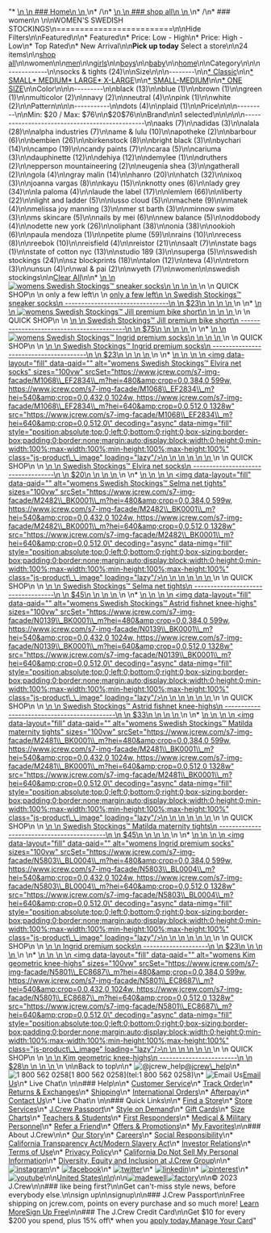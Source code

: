 "*   [\n    \n    ### Home\n    \n    ](/)\n*   /\n*   [\n    \n    ### shop all\n    \n    ](/all)\n*   /\n*   ### women\n    \n\nWOMEN'S SWEDISH STOCKINGS\n=========================\n\nHide Filters\n\nFeatured\n\n*   Featured\n*   Price: Low - High\n*   Price: High - Low\n*   Top Rated\n*   New Arrival\n\n**Pick up today** Select a store\n\n24 items\n\n[shop all](/all/?crawl=no)\n\nwomen\n\n[men](/all/mens?crawl=no)\n\n[girls](/all/girls?crawl=no)\n\n[boys](/all/boys?crawl=no)\n\n[baby](/all/baby?crawl=no)\n\n[home](/all/home?crawl=no)\n\nCategory\n\n\n------------\n\n[](/all/womens?sub-categories=womens-shopall-socks-and-tights&brand=SWEDISH%20STOCKINGS&crawl=no)socks & tights (24)\n\nSize\n\n\n--------\n\n[*   Classic](/all/womens?brand=SWEDISH%20STOCKINGS&crawl=no&fit=Classic)\n\n[*   SMALL](/all/womens?brand=SWEDISH%20STOCKINGS&crawl=no&size=SMALL)[*   MEDIUM](/all/womens?brand=SWEDISH%20STOCKINGS&crawl=no&size=MEDIUM)[*   LARGE](/all/womens?brand=SWEDISH%20STOCKINGS&crawl=no&size=LARGE)[*   X-LARGE](/all/womens?brand=SWEDISH%20STOCKINGS&crawl=no&size=X-LARGE)\n\n[*   SMALL-MEDIUM](/all/womens?brand=SWEDISH%20STOCKINGS&crawl=no&size=SMALL-MEDIUM)\n\n[*   ONE SIZE](/all/womens?brand=SWEDISH%20STOCKINGS&crawl=no&size=ONE%20SIZE)\n\nColor\n\n\n---------\n\n[](/all/womens?brand=SWEDISH%20STOCKINGS&crawl=no&l_color=root-black)black (13)\n\n[](/all/womens?brand=SWEDISH%20STOCKINGS&crawl=no&l_color=root-blue)blue (1)\n\n[](/all/womens?brand=SWEDISH%20STOCKINGS&crawl=no&l_color=root-brown)brown (1)\n\n[](/all/womens?brand=SWEDISH%20STOCKINGS&crawl=no&l_color=root-green)green (1)\n\n[](/all/womens?brand=SWEDISH%20STOCKINGS&crawl=no&l_color=root-multicolor)multicolor (2)\n\n[](/all/womens?brand=SWEDISH%20STOCKINGS&crawl=no&l_color=root-navy)navy (2)\n\n[](/all/womens?brand=SWEDISH%20STOCKINGS&crawl=no&l_color=root-neutral)neutral (4)\n\n[](/all/womens?brand=SWEDISH%20STOCKINGS&crawl=no&l_color=root-pink)pink (1)\n\n[](/all/womens?brand=SWEDISH%20STOCKINGS&crawl=no&l_color=root-white)white (2)\n\nPattern\n\n\n-----------\n\n[](/all/womens?brand=SWEDISH%20STOCKINGS&crawl=no&l_pattern=root-dots)dots (4)\n\n[](/all/womens?brand=SWEDISH%20STOCKINGS&crawl=no&l_pattern=root-plaid)plaid (1)\n\nPrice\n\n\n---------\n\nMin: $20 / Max: $76\n\n$20$76\n\nBrand\n\n1 selected[](/all/womens?crawl=no)\n\n\n\n\n-----------------------------------------------\n\n[](/all/womens?brand=AAKS,SWEDISH%20STOCKINGS&crawl=no)aaks (7)\n\n[](/all/womens?brand=ADIDAS,SWEDISH%20STOCKINGS&crawl=no)adidas (3)\n\n[](/all/womens?brand=ALALA,SWEDISH%20STOCKINGS&crawl=no)alala (28)\n\n[](/all/womens?brand=ALPHA%20INDUSTRIES,SWEDISH%20STOCKINGS&crawl=no)alpha industries (7)\n\n[](/all/womens?brand=AME%20%26%20LULU,SWEDISH%20STOCKINGS&crawl=no)ame & lulu (10)\n\n[](/all/womens?brand=APOTHEKE,SWEDISH%20STOCKINGS&crawl=no)apotheke (2)\n\n[](/all/womens?brand=BARBOUR,SWEDISH%20STOCKINGS&crawl=no)barbour (6)\n\n[](/all/womens?brand=BEMBIEN,SWEDISH%20STOCKINGS&crawl=no)bembien (26)\n\n[](/all/womens?brand=Birkenstock,SWEDISH%20STOCKINGS&crawl=no)birkenstock (8)\n\n[](/all/womens?brand=BRIGHT%20BLACK,SWEDISH%20STOCKINGS&crawl=no)bright black (3)\n\n[](/all/womens?brand=BYCHARI,SWEDISH%20STOCKINGS&crawl=no)bychari (14)\n\n[](/all/womens?brand=CAMPO,SWEDISH%20STOCKINGS&crawl=no)campo (19)\n\n[](/all/womens?brand=CANDY%20PAINTS,SWEDISH%20STOCKINGS&crawl=no)candy paints (7)\n\n[](/all/womens?brand=CARAA,SWEDISH%20STOCKINGS&crawl=no)caraa (5)\n\n[](/all/womens?brand=CARIUMA,SWEDISH%20STOCKINGS&crawl=no)cariuma (3)\n\n[](/all/womens?brand=DAUPHINETTE,SWEDISH%20STOCKINGS&crawl=no)dauphinette (12)\n\n[](/all/womens?brand=DEHIYA,SWEDISH%20STOCKINGS&crawl=no)dehiya (12)\n\n[](/all/womens?brand=DEMYLEE,SWEDISH%20STOCKINGS&crawl=no)demylee (1)\n\n[](/all/womens?brand=DRUTHERS,SWEDISH%20STOCKINGS&crawl=no)druthers (2)\n\n[](/all/womens?brand=EPPERSON%20MOUNTAINEERING,SWEDISH%20STOCKINGS&crawl=no)epperson mountaineering (2)\n\n[](/all/womens?brand=EUGENIA%20SHEA,SWEDISH%20STOCKINGS&crawl=no)eugenia shea (3)\n\n[](/all/womens?brand=GATHERALL,SWEDISH%20STOCKINGS&crawl=no)gatherall (2)\n\n[](/all/womens?brand=GOLA,SWEDISH%20STOCKINGS&crawl=no)gola (4)\n\n[](/all/womens?brand=GRAY%20MALIN,SWEDISH%20STOCKINGS&crawl=no)gray malin (14)\n\n[](/all/womens?brand=HANRO,SWEDISH%20STOCKINGS&crawl=no)hanro (20)\n\n[](/all/womens?brand=HATCH,SWEDISH%20STOCKINGS&crawl=no)hatch (32)\n\n[](/all/womens?brand=IXOQ,SWEDISH%20STOCKINGS&crawl=no)ixoq (3)\n\n[](/all/womens?brand=JOANNA%20VARGAS,SWEDISH%20STOCKINGS&crawl=no)joanna vargas (8)\n\n[](/all/womens?brand=KAYU,SWEDISH%20STOCKINGS&crawl=no)kayu (15)\n\n[](/all/womens?brand=KNOTTY%20ONES,SWEDISH%20STOCKINGS&crawl=no)knotty ones (6)\n\n[](/all/womens?brand=LADY%20GREY,SWEDISH%20STOCKINGS&crawl=no)lady grey (34)\n\n[](/all/womens?brand=LA%20PALOMA,SWEDISH%20STOCKINGS&crawl=no)la paloma (4)\n\n[](/all/womens?brand=LAUDE%20THE%20LABEL,SWEDISH%20STOCKINGS&crawl=no)laude the label (17)\n\n[](/all/womens?brand=LEMLEM,SWEDISH%20STOCKINGS&crawl=no)lemlem (66)\n\n[](/all/womens?brand=LIBERTY,SWEDISH%20STOCKINGS&crawl=no)liberty (22)\n\n[](/all/womens?brand=LIGHT%20AND%20LADDER,SWEDISH%20STOCKINGS&crawl=no)light and ladder (5)\n\n[](/all/womens?brand=LUSSO%20CLOUD,SWEDISH%20STOCKINGS&crawl=no)lusso cloud (5)\n\n[](/all/womens?brand=MACHETE,SWEDISH%20STOCKINGS&crawl=no)machete (9)\n\n[](/all/womens?brand=MATEK,SWEDISH%20STOCKINGS&crawl=no)matek (4)\n\n[](/all/womens?brand=MELISSA%20JOY%20MANNING,SWEDISH%20STOCKINGS&crawl=no)melissa joy manning (3)\n\n[](/all/womens?brand=MER%20ST%20BARTH,SWEDISH%20STOCKINGS&crawl=no)mer st barth (3)\n\n[](/all/womens?brand=MINNOW%20SWIM,SWEDISH%20STOCKINGS&crawl=no)minnow swim (3)\n\n[](/all/womens?brand=MS%20SKINCARE,SWEDISH%20STOCKINGS&crawl=no)ms skincare (5)\n\n[](/all/womens?brand=NAILS%20BY%20MEI,SWEDISH%20STOCKINGS&crawl=no)nails by mei (6)\n\n[](/all/womens?brand=NEW%20BALANCE,SWEDISH%20STOCKINGS&crawl=no)new balance (5)\n\n[](/all/womens?brand=ODDOBODY,SWEDISH%20STOCKINGS&crawl=no)oddobody (4)\n\n[](/all/womens?brand=ODETTE%20NEW%20YORK,SWEDISH%20STOCKINGS&crawl=no)odette new york (26)\n\n[](/all/womens?brand=OLIPHANT,SWEDISH%20STOCKINGS&crawl=no)oliphant (38)\n\n[](/all/womens?brand=ONIA,SWEDISH%20STOCKINGS&crawl=no)onia (38)\n\n[](/all/womens?brand=OOKIOH,SWEDISH%20STOCKINGS&crawl=no)ookioh (6)\n\n[](/all/womens?brand=PAULA%20MENDOZA,SWEDISH%20STOCKINGS&crawl=no)paula mendoza (1)\n\n[](/all/womens?brand=PETITE%20PLUME,SWEDISH%20STOCKINGS&crawl=no)petite plume (59)\n\n[](/all/womens?brand=RAINS,SWEDISH%20STOCKINGS&crawl=no)rains (10)\n\n[](/all/womens?brand=RECESS,SWEDISH%20STOCKINGS&crawl=no)recess (8)\n\n[](/all/womens?brand=REEBOK,SWEDISH%20STOCKINGS&crawl=no)reebok (10)\n\n[](/all/womens?brand=REISFIELD,SWEDISH%20STOCKINGS&crawl=no)reisfield (4)\n\n[](/all/womens?brand=REISTOR,SWEDISH%20STOCKINGS&crawl=no)reistor (21)\n\n[](/all/womens?brand=SAALT,SWEDISH%20STOCKINGS&crawl=no)saalt (7)\n\n[](/all/womens?brand=STATE%20BAGS,SWEDISH%20STOCKINGS&crawl=no)state bags (1)\n\n[](/all/womens?brand=STATE%20OF%20COTTON%20NYC,SWEDISH%20STOCKINGS&crawl=no)state of cotton nyc (13)\n\n[](/all/womens?brand=STUDIO%20189,SWEDISH%20STOCKINGS&crawl=no)studio 189 (3)\n\n[](/all/womens?brand=SUPERGA,SWEDISH%20STOCKINGS&crawl=no)superga (5)\n\n[](/all/womens?crawl=no)swedish stockings (24)\n\n[](/all/womens?brand=SWEDISH%20STOCKINGS,SZ%20BLOCKPRINTS&crawl=no)sz blockprints (18)\n\n[](/all/womens?brand=SWEDISH%20STOCKINGS,TALON&crawl=no)talon (12)\n\n[](/all/womens?brand=SWEDISH%20STOCKINGS,TEVA&crawl=no)teva (4)\n\n[](/all/womens?brand=SWEDISH%20STOCKINGS,TRETORN&crawl=no)tretorn (3)\n\n[](/all/womens?brand=SWEDISH%20STOCKINGS,UNSUN&crawl=no)unsun (4)\n\n[](/all/womens?brand=SWEDISH%20STOCKINGS,WAL%20%26%20PAI&crawl=no)wal & pai (2)\n\n[](/all/womens?brand=SWEDISH%20STOCKINGS,WYETH&crawl=no)wyeth (7)\n\nwomen[](/all/?crawl=no)\n\nswedish stockings[](/all/womens?crawl=no)\n\n[Clear All](/all/?crawl=no)\n\n*   [\n    \n    ![womens Swedish Stockings™ sneaker socks](https://www.jcrew.com/s7-img-facade/K7728_BK0001?hei=640&crop=0,0,512,0)\n    \n    \n    \n    ](/p/womens/categories/accessories/socks-and-tights/ankle-socks/swedish-stockings-sneaker-socks/K7728?display=standard&fit=Classic&color_name=black&colorProductCode=K7728)\n    \n    QUICK SHOP\n    \n    only a few left\n    \n    [only a few left\n    \n    Swedish Stockings™ sneaker socks\n    --------------------------------\n    \n    $23\n    \n    \n    \n    ](/p/womens/categories/accessories/socks-and-tights/ankle-socks/swedish-stockings-sneaker-socks/K7728?display=standard&fit=Classic&color_name=black&colorProductCode=K7728)\n    \n*   [\n    \n    ![womens Swedish Stockings™ Jill premium bike short](https://www.jcrew.com/s7-img-facade/M4380_BK0001_m?hei=640&crop=0,0,512,0)\n    \n    \n    \n    ](/p/womens/categories/accessories/socks-and-tights/tights/swedish-stockings-jill-premium-bike-short/M4380?display=standard&fit=Classic&color_name=black&colorProductCode=M4380)\n    \n    QUICK SHOP\n    \n    [\n    \n    Swedish Stockings™ Jill premium bike short\n    ------------------------------------------\n    \n    $75\n    \n    \n    \n    ](/p/womens/categories/accessories/socks-and-tights/tights/swedish-stockings-jill-premium-bike-short/M4380?display=standard&fit=Classic&color_name=black&colorProductCode=M4380)\n    \n*   [\n    \n    ![womens Swedish Stockings™ Ingrid premium socks](https://www.jcrew.com/s7-img-facade/K7585_BK0001_m?hei=640&crop=0,0,512,0)\n    \n    \n    \n    ](/p/womens/categories/accessories/socks-and-tights/ankle-socks/swedish-stockings-ingrid-premium-socks/K7585?display=standard&fit=Classic&color_name=black&colorProductCode=K7585)\n    \n    QUICK SHOP\n    \n    [\n    \n    Swedish Stockings™ Ingrid premium socks\n    ---------------------------------------\n    \n    $23\n    \n    \n    \n    ](/p/womens/categories/accessories/socks-and-tights/ankle-socks/swedish-stockings-ingrid-premium-socks/K7585?display=standard&fit=Classic&color_name=black&colorProductCode=K7585)\n    \n*   [\n    \n    ![womens Swedish Stockings™ Elvira net socks](data:image/gif;base64,R0lGODlhAQABAIAAAAAAAP///yH5BAEAAAAALAAAAAABAAEAAAIBRAA7)\n    \n    <img data-layout=\"fill\" data-qaid=\"\" alt=\"womens Swedish Stockings™ Elvira net socks\" sizes=\"100vw\" srcSet=\"https://www.jcrew.com/s7-img-facade/M1068\\_EF2834\\_m?hei=480&amp;crop=0,0,384,0 599w, https://www.jcrew.com/s7-img-facade/M1068\\_EF2834\\_m?hei=540&amp;crop=0,0,432,0 1024w, https://www.jcrew.com/s7-img-facade/M1068\\_EF2834\\_m?hei=640&amp;crop=0,0,512,0 1328w\" src=\"https://www.jcrew.com/s7-img-facade/M1068\\_EF2834\\_m?hei=640&amp;crop=0,0,512,0\" decoding=\"async\" data-nimg=\"fill\" style=\"position:absolute;top:0;left:0;bottom:0;right:0;box-sizing:border-box;padding:0;border:none;margin:auto;display:block;width:0;height:0;min-width:100%;max-width:100%;min-height:100%;max-height:100%\" class=\"js-product\\_\\_image\" loading=\"lazy\"/>\n    \n    \n    \n    \n    \n    ](/p/womens/categories/accessories/socks-and-tights/ankle-socks/swedish-stockings-elvira-net-socks/M1068?display=standard&fit=Classic&color_name=nude&colorProductCode=M1068)\n    \n    QUICK SHOP\n    \n    [\n    \n    Swedish Stockings™ Elvira net socks\n    -----------------------------------\n    \n    $20\n    \n    \n    \n    ](/p/womens/categories/accessories/socks-and-tights/ankle-socks/swedish-stockings-elvira-net-socks/M1068?display=standard&fit=Classic&color_name=nude&colorProductCode=M1068)\n    \n*   [\n    \n    ![womens Swedish Stockings™ Selma net tights](data:image/gif;base64,R0lGODlhAQABAIAAAAAAAP///yH5BAEAAAAALAAAAAABAAEAAAIBRAA7)\n    \n    <img data-layout=\"fill\" data-qaid=\"\" alt=\"womens Swedish Stockings™ Selma net tights\" sizes=\"100vw\" srcSet=\"https://www.jcrew.com/s7-img-facade/M2482\\_BK0001\\_m?hei=480&amp;crop=0,0,384,0 599w, https://www.jcrew.com/s7-img-facade/M2482\\_BK0001\\_m?hei=540&amp;crop=0,0,432,0 1024w, https://www.jcrew.com/s7-img-facade/M2482\\_BK0001\\_m?hei=640&amp;crop=0,0,512,0 1328w\" src=\"https://www.jcrew.com/s7-img-facade/M2482\\_BK0001\\_m?hei=640&amp;crop=0,0,512,0\" decoding=\"async\" data-nimg=\"fill\" style=\"position:absolute;top:0;left:0;bottom:0;right:0;box-sizing:border-box;padding:0;border:none;margin:auto;display:block;width:0;height:0;min-width:100%;max-width:100%;min-height:100%;max-height:100%\" class=\"js-product\\_\\_image\" loading=\"lazy\"/>\n    \n    \n    \n    \n    \n    ](/p/womens/categories/accessories/socks-and-tights/tights/swedish-stockings-selma-net-tights/M2482?display=standard&fit=Classic&color_name=black&colorProductCode=M2482)\n    \n    QUICK SHOP\n    \n    [\n    \n    Swedish Stockings™ Selma net tights\n    -----------------------------------\n    \n    $45\n    \n    \n    \n    ](/p/womens/categories/accessories/socks-and-tights/tights/swedish-stockings-selma-net-tights/M2482?display=standard&fit=Classic&color_name=black&colorProductCode=M2482)\n    \n*   [\n    \n    ![womens Swedish Stockings™ Astrid fishnet knee-highs](data:image/gif;base64,R0lGODlhAQABAIAAAAAAAP///yH5BAEAAAAALAAAAAABAAEAAAIBRAA7)\n    \n    <img data-layout=\"fill\" data-qaid=\"\" alt=\"womens Swedish Stockings™ Astrid fishnet knee-highs\" sizes=\"100vw\" srcSet=\"https://www.jcrew.com/s7-img-facade/N0139\\_BK0001\\_m?hei=480&amp;crop=0,0,384,0 599w, https://www.jcrew.com/s7-img-facade/N0139\\_BK0001\\_m?hei=540&amp;crop=0,0,432,0 1024w, https://www.jcrew.com/s7-img-facade/N0139\\_BK0001\\_m?hei=640&amp;crop=0,0,512,0 1328w\" src=\"https://www.jcrew.com/s7-img-facade/N0139\\_BK0001\\_m?hei=640&amp;crop=0,0,512,0\" decoding=\"async\" data-nimg=\"fill\" style=\"position:absolute;top:0;left:0;bottom:0;right:0;box-sizing:border-box;padding:0;border:none;margin:auto;display:block;width:0;height:0;min-width:100%;max-width:100%;min-height:100%;max-height:100%\" class=\"js-product\\_\\_image\" loading=\"lazy\"/>\n    \n    \n    \n    \n    \n    ](/p/womens/categories/accessories/socks-and-tights/boot-socks/swedish-stockings-astrid-fishnet-knee-highs/N0139?display=standard&fit=Classic&color_name=black&colorProductCode=N0139)\n    \n    QUICK SHOP\n    \n    [\n    \n    Swedish Stockings™ Astrid fishnet knee-highs\n    --------------------------------------------\n    \n    $33\n    \n    \n    \n    ](/p/womens/categories/accessories/socks-and-tights/boot-socks/swedish-stockings-astrid-fishnet-knee-highs/N0139?display=standard&fit=Classic&color_name=black&colorProductCode=N0139)\n    \n*   [\n    \n    ![womens Swedish Stockings™ Matilda maternity tights](data:image/gif;base64,R0lGODlhAQABAIAAAAAAAP///yH5BAEAAAAALAAAAAABAAEAAAIBRAA7)\n    \n    <img data-layout=\"fill\" data-qaid=\"\" alt=\"womens Swedish Stockings™ Matilda maternity tights\" sizes=\"100vw\" srcSet=\"https://www.jcrew.com/s7-img-facade/M2481\\_BK0001\\_m?hei=480&amp;crop=0,0,384,0 599w, https://www.jcrew.com/s7-img-facade/M2481\\_BK0001\\_m?hei=540&amp;crop=0,0,432,0 1024w, https://www.jcrew.com/s7-img-facade/M2481\\_BK0001\\_m?hei=640&amp;crop=0,0,512,0 1328w\" src=\"https://www.jcrew.com/s7-img-facade/M2481\\_BK0001\\_m?hei=640&amp;crop=0,0,512,0\" decoding=\"async\" data-nimg=\"fill\" style=\"position:absolute;top:0;left:0;bottom:0;right:0;box-sizing:border-box;padding:0;border:none;margin:auto;display:block;width:0;height:0;min-width:100%;max-width:100%;min-height:100%;max-height:100%\" class=\"js-product\\_\\_image\" loading=\"lazy\"/>\n    \n    \n    \n    \n    \n    ](/p/womens/categories/accessories/socks-and-tights/tights/swedish-stockings-matilda-maternity-tights/M2481?display=standard&fit=Classic&color_name=black&colorProductCode=M2481)\n    \n    QUICK SHOP\n    \n    [\n    \n    Swedish Stockings™ Matilda maternity tights\n    -------------------------------------------\n    \n    $45\n    \n    \n    \n    ](/p/womens/categories/accessories/socks-and-tights/tights/swedish-stockings-matilda-maternity-tights/M2481?display=standard&fit=Classic&color_name=black&colorProductCode=M2481)\n    \n*   [\n    \n    ![womens Ingrid premium socks](data:image/gif;base64,R0lGODlhAQABAIAAAAAAAP///yH5BAEAAAAALAAAAAABAAEAAAIBRAA7)\n    \n    <img data-layout=\"fill\" data-qaid=\"\" alt=\"womens Ingrid premium socks\" sizes=\"100vw\" srcSet=\"https://www.jcrew.com/s7-img-facade/N5803\\_BL0004\\_m?hei=480&amp;crop=0,0,384,0 599w, https://www.jcrew.com/s7-img-facade/N5803\\_BL0004\\_m?hei=540&amp;crop=0,0,432,0 1024w, https://www.jcrew.com/s7-img-facade/N5803\\_BL0004\\_m?hei=640&amp;crop=0,0,512,0 1328w\" src=\"https://www.jcrew.com/s7-img-facade/N5803\\_BL0004\\_m?hei=640&amp;crop=0,0,512,0\" decoding=\"async\" data-nimg=\"fill\" style=\"position:absolute;top:0;left:0;bottom:0;right:0;box-sizing:border-box;padding:0;border:none;margin:auto;display:block;width:0;height:0;min-width:100%;max-width:100%;min-height:100%;max-height:100%\" class=\"js-product\\_\\_image\" loading=\"lazy\"/>\n    \n    \n    \n    \n    \n    ](/p/womens/categories/accessories/socks-and-tights/trouser-socks/ingrid-premium-socks/N5803?display=standard&fit=Classic&color_name=navy&colorProductCode=N5803)\n    \n    QUICK SHOP\n    \n    [\n    \n    Ingrid premium socks\n    --------------------\n    \n    $23\n    \n    \n    \n    ](/p/womens/categories/accessories/socks-and-tights/trouser-socks/ingrid-premium-socks/N5803?display=standard&fit=Classic&color_name=navy&colorProductCode=N5803)\n    \n*   [\n    \n    ![womens Kim geometric knee-highs](data:image/gif;base64,R0lGODlhAQABAIAAAAAAAP///yH5BAEAAAAALAAAAAABAAEAAAIBRAA7)\n    \n    <img data-layout=\"fill\" data-qaid=\"\" alt=\"womens Kim geometric knee-highs\" sizes=\"100vw\" srcSet=\"https://www.jcrew.com/s7-img-facade/N5801\\_EC8687\\_m?hei=480&amp;crop=0,0,384,0 599w, https://www.jcrew.com/s7-img-facade/N5801\\_EC8687\\_m?hei=540&amp;crop=0,0,432,0 1024w, https://www.jcrew.com/s7-img-facade/N5801\\_EC8687\\_m?hei=640&amp;crop=0,0,512,0 1328w\" src=\"https://www.jcrew.com/s7-img-facade/N5801\\_EC8687\\_m?hei=640&amp;crop=0,0,512,0\" decoding=\"async\" data-nimg=\"fill\" style=\"position:absolute;top:0;left:0;bottom:0;right:0;box-sizing:border-box;padding:0;border:none;margin:auto;display:block;width:0;height:0;min-width:100%;max-width:100%;min-height:100%;max-height:100%\" class=\"js-product\\_\\_image\" loading=\"lazy\"/>\n    \n    \n    \n    \n    \n    ](/p/womens/categories/accessories/socks-and-tights/trouser-socks/kim-geometric-knee-highs/N5801?display=standard&fit=Classic&color_name=purple&colorProductCode=N5801)\n    \n    QUICK SHOP\n    \n    [\n    \n    Kim geometric knee-highs\n    ------------------------\n    \n    $28\n    \n    \n    \n    ](/p/womens/categories/accessories/socks-and-tights/trouser-socks/kim-geometric-knee-highs/N5801?display=standard&fit=Classic&color_name=purple&colorProductCode=N5801)\n    \n\nBack to top\n\n*   ![@jcrew_help](/next-static/images/sidecar-modules/footer/twitter-2.svg)[@jcrew\\_help](https://twitter.com/jcrew_help)\n*   ![1 800 562 0258](/next-static/images/sidecar-modules/footer/phone-2.svg)[1 800 562 0258](tel:1 800 562 0258)\n*   ![Email Us](/next-static/images/sidecar-modules/footer/email.svg)[Email Us](mailto:help@jcrew.com)\n*   Live Chat\n    \n\n### Help\n\n*   [Customer Service](/help/customer-service)\n*   [Track Order](/help/order-status)\n*   [Returns & Exchanges](/help/returns-exchanges)\n*   [Shipping](/help/shipping-handling)\n*   [International Orders](/help/international-orders)\n*   [Afterpay](/afterpay-faq)\n*   [Contact Us](/help/contact-us)\n*   Live Chat\n    \n\n### Quick Links\n\n*   [Find a Store](https://stores.jcrew.com/search)\n*   [Store Services](/s/store-services)\n*   [J.Crew Passport](/s/rewards)\n*   [Style on Demand](/s/style-on-demand)\n*   [Gift Cards](/help/gift-card)\n*   [Size Charts](/r/size-charts)\n*   [Teachers & Students](/s/teacher-student-discount)\n*   [First Responders](/s/military-medical-first-responder-discount)\n*   [Medical & Military Personnel](/s/military-medical-first-responder-discount)\n*   [Refer a Friend](/share)\n*   [Offers & Promotions](/best-deals)\n*   [My Favorites](/favorites)\n\n### About J.Crew\n\n*   [Our Story](/s/aboutus)\n*   [Careers](https://jobs.jcrew.com)\n*   [Social Responsibility](/s/corporate-responsibility)\n*   [California Transparency Act/Modern Slavery Act](/s/CSR-california-transparency-act)\n*   [Investor Relations](https://investors.jcrew.com)\n*   [Terms of Use](/help/terms-of-use)\n*   [Privacy Policy](/help/privacy-policy)\n*   [California Do Not Sell My Personal Information](https://jcrew.clarip.com/dsr/create?brand=jcrew&type=3)\n*   [Diversity, Equity and Inclusion at J.Crew Group](/s/diversity-equity-inclusion)\n\n*   [![instagram](/next-static/images/sidecar-modules/footer/instagram-2.svg)](http://instagram.com/jcrew)\n*   [![facebook](/next-static/images/sidecar-modules/footer/facebook-2.svg)](https://www.facebook.com/jcrew)\n*   [![twitter](/next-static/images/sidecar-modules/footer/twitter-2.svg)](https://twitter.com/jcrew)\n*   [![linkedin](/next-static/images/sidecar-modules/footer/linkedin.svg)](https://www.linkedin.com/company/j-crew)\n*   [![pinterest](/next-static/images/sidecar-modules/footer/pinterest-2.svg)](http://pinterest.com/jcrew/)\n*   [![youtube](/next-static/images/sidecar-modules/footer/youtube-2.svg)](http://www.youtube.com/user/jcrewinsider)\n\n[United States\n\n](/r/context-chooser)\n\n[![madewell](/next-static/images/sidecar-modules/footer/madewell.svg)](https://www.madewell.com)[![factory](/next-static/images/sidecar-modules/navigation/jcrew-factory-logo-black.svg)](https://factory.jcrew.com)\n\n© 2023 J.Crew\n\n### like being first?\n\nGet can't-miss style news, before everybody else.\n\nsign up\n\nsignup\n\n### J.Crew Passport\n\nFree shipping on jcrew.com, points on every purchase and so much more! [Learn More](/s/rewards)[Sign Up Free](/?register=true)\n\n### The J.Crew Credit Card\n\nGet $10 for every $200 you spend, plus 15% off\\* when you [apply today.](/s/credit-card)[Manage Your Card](https://d.comenity.net/jcrew/)"